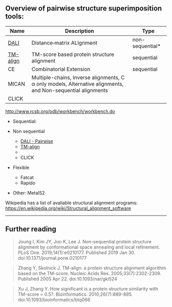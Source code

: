 ## Overview of pairwise structure superimposition tools:

| Name          | Description   | Type  |
| ------------- |---------------| -----|
| [DALI](http://ekhidna2.biocenter.helsinki.fi/dali/) | Distance‐matrix ALIgnment | non-sequential* |
| [TM-align](https://zhanglab.ccmb.med.umich.edu/TM-align/) | TM-score based protein structure alignment | sequential |
| CE      | Combinatorial Extension | sequential |
| MICAN   | Multiple-chains, Inverse alignments, C α only models, Alternative alignments, and Non-sequential alignments |  |
| CLICK   |  |  |

http://www.rcsb.org/pdb/workbench/workbench.do

- Sequential: 

- Non sequential
  - [DALI - Pairwise](http://ekhidna2.biocenter.helsinki.fi/dali/)
  - [TM-align](https://zhanglab.ccmb.med.umich.edu/TM-align/)
  - 
  - CLICK
- Flexible
  - Fatcat
  - Rapido
- Other: MetalS2

Wikipedia has a list of avaliable structural alignment programs: https://en.wikipedia.org/wiki/Structural_alignment_software


_______
## Further reading

> Joung I, Kim JY, Joo K, Lee J. Non-sequential protein structure alignment by conformational space annealing and local refinement. PLoS One. 2019;14(1):e0210177. Published 2019 Jan 30. doi:10.1371/journal.pone.0210177

> Zhang Y, Skolnick J. TM-align: a protein structure alignment algorithm based on the TM-score. Nucleic Acids Res. 2005;33(7):2302-2309. Published 2005 Apr 22. doi:10.1093/nar/gki524

> Xu J, Zhang Y. How significant is a protein structure similarity with TM-score = 0.5?. Bioinformatics. 2010;26(7):889-895. doi:10.1093/bioinformatics/btq066
